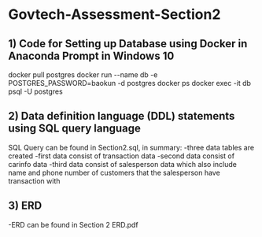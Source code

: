 # Govtech-Assessment-Section2

## 1) Code for Setting up Database using Docker in Anaconda Prompt in Windows 10
docker pull postgres
docker run --name db -e POSTGRES_PASSWORD=baokun -d postgres
docker ps
docker exec -it db psql -U postgres

## 2) Data definition language (DDL) statements using SQL query language
SQL Query can be found in Section2.sql, in summary:
-three data tables are created
-first data consist of transaction data
-second data consist of carinfo data
-third data consist of salesperson data which also include name and phone number of customers that the salesperson have transaction with

## 3) ERD 
-ERD can be found in Section 2 ERD.pdf
